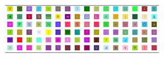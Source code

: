 <table>
<tr>
<td><img src="79.gif"></td>
<td><img src="22.gif"></td>
<td><img src="70.gif"></td>
<td><img src="21.gif"></td>
<td><img src="67.gif"></td>
<td><img src="3D.gif"></td>
<td><img src="32.gif"></td>
<td><img src="7D.gif"></td>
<td><img src="31.gif"></td>
<td><img src="5A.gif"></td>
<td><img src="25.gif"></td>
<td><img src="3F.gif"></td>
<td><img src="55.gif"></td>
<td><img src="60.gif"></td>
<td><img src="49.gif"></td>
<td><img src="28.gif"></td>
</tr>
<tr>
<td><img src="34.gif"></td>
<td><img src="33.gif"></td>
<td><img src="36.gif"></td>
<td><img src="39.gif"></td>
<td><img src="gr3.gif"></td>
<td><img src="52.gif"></td>
<td><img src="77.gif"></td>
<td><img src="30.gif"></td>
<td><img src="47.gif"></td>
<td><img src="4C.gif"></td>
<td><img src="41.gif"></td>
<td><img src="5E.gif"></td>
<td><img src="6A.gif"></td>
<td><img src="3A.gif"></td>
<td><img src="74.gif"></td>
<td><img src="26.gif"></td>
</tr>
<tr>
<td><img src="23.gif"></td>
<td><img src="50.gif"></td>
<td><img src="35.gif"></td>
<td><img src="6E.gif"></td>
<td><img src="4E.gif"></td>
<td><img src="44.gif"></td>
<td><img src="43.gif"></td>
<td><img src="53.gif"></td>
<td><img src="62.gif"></td>
<td><img src="2E.gif"></td>
<td><img src="63.gif"></td>
<td><img src="65.gif"></td>
<td><img src="6F.gif"></td>
<td><img src="75.gif"></td>
<td><img src="4F.gif"></td>
<td><img src="61.gif"></td>
</tr>
<tr>
<td><img src="2F.gif"></td>
<td><img src="6B.gif"></td>
<td><img src="54.gif"></td>
<td><img src="48.gif"></td>
<td><img src="5B.gif"></td>
<td><img src="6C.gif"></td>
<td><img src="57.gif"></td>
<td><img src="27.gif"></td>
<td><img src="7A.gif"></td>
<td><img src="78.gif"></td>
<td><img src="2D.gif"></td>
<td><img src="40.gif"></td>
<td><img src="2B.gif"></td>
<td><img src="7C.gif"></td>
<td><img src="4B.gif"></td>
<td><img src="3C.gif"></td>
</tr>
<tr>
<td><img src="6D.gif"></td>
<td><img src="72.gif"></td>
<td><img src="5D.gif"></td>
<td><img src="3E.gif"></td>
<td><img src="2A.gif"></td>
<td><img src="73.gif"></td>
<td><img src="66.gif"></td>
<td><img src="3B.gif"></td>
<td><img src="68.gif"></td>
<td><img src="45.gif"></td>
<td><img src="37.gif"></td>
<td><img src="4D.gif"></td>
<td><img src="4A.gif"></td>
<td><img src="gr2.gif"></td>
<td><img src="46.gif"></td>
<td><img src="29.gif"></td>
</tr>
<tr>
<td><img src="58.gif"></td>
<td><img src="42.gif"></td>
<td><img src="7E.gif"></td>
<td><img src="51.gif"></td>
<td><img src="gr1.gif"></td>
<td><img src="71.gif"></td>
<td><img src="5F.gif"></td>
<td><img src="24.gif"></td>
<td><img src="2C.gif"></td>
<td><img src="56.gif"></td>
<td><img src="64.gif"></td>
<td><img src="38.gif"></td>
<td><img src="76.gif"></td>
<td><img src="59.gif"></td>
<td><img src="7B.gif"></td>
<td><img src="69.gif"></td>
</tr>
</table>
